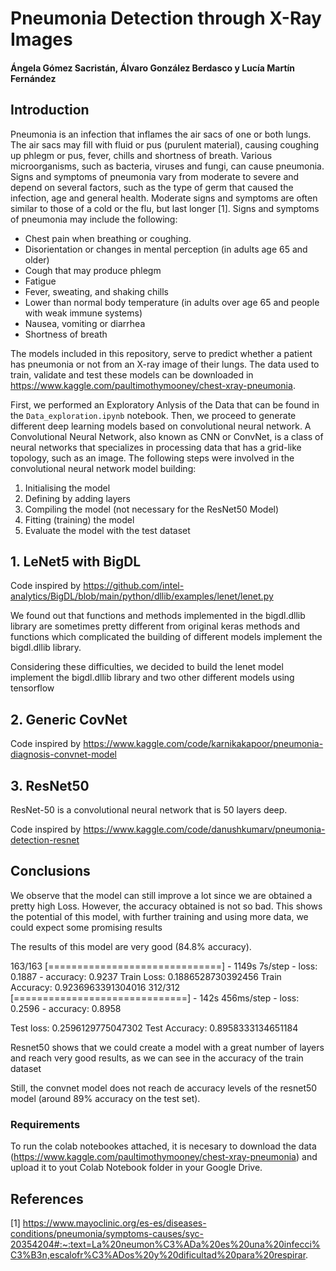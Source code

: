 # Pneumonia Detection through X-Ray Images

#### Ángela Gómez Sacristán, Álvaro González Berdasco y Lucía Martín Fernández

## Introduction

Pneumonia is an infection that inflames the air sacs of one or both lungs. The air sacs may fill with fluid or pus (purulent material), causing coughing up phlegm or pus, fever, chills and shortness of breath. Various microorganisms, such as bacteria, viruses and fungi, can cause pneumonia.
Signs and symptoms of pneumonia vary from moderate to severe and depend on several factors, such as the type of germ that caused the infection, age and general health. Moderate signs and symptoms are often similar to those of a cold or the flu, but last longer [1].
Signs and symptoms of pneumonia may include the following:

- Chest pain when breathing or coughing.
- Disorientation or changes in mental perception (in adults age 65 and older)
- Cough that may produce phlegm
- Fatigue
- Fever, sweating, and shaking chills
- Lower than normal body temperature (in adults over age 65 and people with weak immune systems)
- Nausea, vomiting or diarrhea
- Shortness of breath

The models included in this repository, serve to predict whether a patient has pneumonia or not from an X-ray image of their lungs. The data used to train, validate and test these models can be downloaded in https://www.kaggle.com/paultimothymooney/chest-xray-pneumonia. 

First, we performed an Exploratory Anlysis of the Data that can be found in the `Data_exploration.ipynb` notebook. Then, we proceed to generate different deep learning models based on convolutional neural network. A Convolutional Neural Network, also known as CNN or ConvNet, is a class of neural networks that specializes in processing data that has a grid-like topology, such as an image. The following steps were involved in the convolutional neural network model building:

1. Initialising the model
2. Defining by adding layers
3. Compiling the model (not necessary for the ResNet50 Model)
4. Fitting (training) the model 
5. Evaluate the model with the test dataset


## 1. LeNet5 with BigDL

Code inspired by https://github.com/intel-analytics/BigDL/blob/main/python/dllib/examples/lenet/lenet.py

We found out that functions and methods implemented in the bigdl.dllib library are sometimes pretty different from original keras methods and functions which complicated the building of different models implement the bigdl.dllib library.

Considering these difficulties, we decided to build the lenet model implement the bigdl.dllib library and two other different models using tensorflow


## 2. Generic CovNet

Code inspired by https://www.kaggle.com/code/karnikakapoor/pneumonia-diagnosis-convnet-model


## 3. ResNet50

ResNet-50 is a convolutional neural network that is 50 layers deep. 

Code inspired by https://www.kaggle.com/code/danushkumarv/pneumonia-detection-resnet


## Conclusions

We observe that the model can still improve a lot since we are obtained a pretty high Loss. However, the accuracy obtained is not so bad. This shows the potential of this model, with further training and using more data, we could expect some promising results

The results of this model are very good (84.8% accuracy).

163/163 [==============================] - 1149s 7s/step - loss: 0.1887 - accuracy: 0.9237
Train Loss:  0.1886528730392456
Train Accuracy:  0.9236963391304016
312/312 [==============================] - 142s 456ms/step - loss: 0.2596 - accuracy: 0.8958

Test loss:  0.2596129775047302
Test Accuracy:  0.8958333134651184

Resnet50 shows that we could create a model with a great number of layers and reach very good results, as we can see in the accuracy of the train dataset

Still, the convnet model does not reach de accuracy levels of the resnet50 model (around 89% accuracy on the test set).


### Requirements

To run the colab notebookes attached, it is necesary to download the data (https://www.kaggle.com/paultimothymooney/chest-xray-pneumonia) and upload it to yout Colab Notebook folder in your Google Drive. 

## References

[1] https://www.mayoclinic.org/es-es/diseases-conditions/pneumonia/symptoms-causes/syc-20354204#:~:text=La%20neumon%C3%ADa%20es%20una%20infecci%C3%B3n,escalofr%C3%ADos%20y%20dificultad%20para%20respirar.
